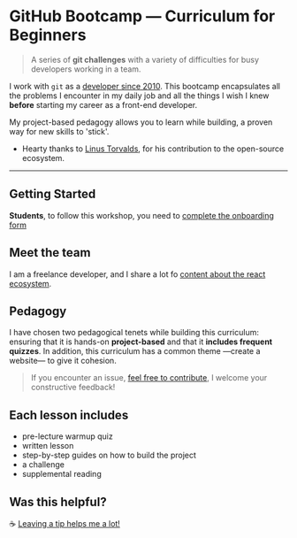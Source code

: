 # GitHub Bootcamp — Curriculum for Beginners

> A series of **git challenges** with a variety of difficulties for busy developers working in a team.

I work with `git` as a [developer since 2010](https://github.com/flexbox?tab=overview&from=2010-08-01&to=2010-08-31). This bootcamp encapsulates all the problems I encounter in my daily job and all the things I wish I knew **before** starting my career as a front-end developer.

My project-based pedagogy allows you to learn while building, a proven way for new skills to 'stick'.

- Hearty thanks to [Linus Torvalds](https://github.com/torvalds), for his contribution to the open-source ecosystem.

---

## Getting Started

**Students**, to follow this workshop, you need to [complete the onboarding form](https://davidl.fr/onboarding-workshop)

## Meet the team

I am a freelance developer, and I share a lot fo [content about the react ecosystem](https://twitter.com/flexbox_).

## Pedagogy

I have chosen two pedagogical tenets while building this curriculum: ensuring that it is hands-on **project-based** and that it **includes frequent quizzes**. In addition, this curriculum has a common theme —create a website— to give it cohesion.

> If you encounter an issue, [feel free to contribute](https://github.com/flexbox/github-bootcamp/issues/new), I welcome your constructive feedback!

## Each lesson includes

- pre-lecture warmup quiz
- written lesson
- step-by-step guides on how to build the project
- a challenge
- supplemental reading

## Was this helpful?

☕️ [Leaving a tip helps me a lot!](https://www.buymeacoffee.com/flexbox)
